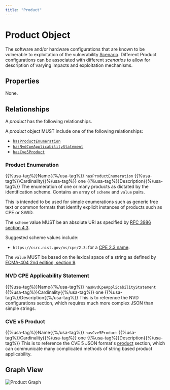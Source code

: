 ```yaml
---
title: "Product"
---
```


# Product Object

The software and/or hardware configurations that are known to be vulnerable to exploitation of the vulnerability [Scenario](../scenario).  Different Product configurations can be associated with different *scenarios* to allow for description of varying impacts and exploitation mechanisms.

## Properties

None.

## Relationships

A *product* has the following relationships.

A *product* object MUST include one of the following relationships:

- [`hasProductEnumeration`](#product-enumeration)
- [`hasNvdCpeApplicabilityStatement`](#nvd-cpe-applicability-statement)
- [`hasCve5Product`](#cve-v5-product)

### Product Enumeration

{{%usa-tag%}}Name{{%/usa-tag%}} `hasProductEnumeration`
{{%usa-tag%}}Cardinality{{%/usa-tag%}} one
{{%usa-tag%}}Description{{%/usa-tag%}} The enumeration of one or many products as dictated by the identification scheme. Contains an array of `scheme` and `value` pairs.

This is intended to be used for simple enumerations such as generic free text or common formats that identify explicit instances of products such as CPE or SWID.

The `scheme` value MUST be an absolute URI as specified by [RFC 3986 section 4.3](https://www.rfc-editor.org/rfc/rfc3986#section-4.3).

Suggested scheme values include:

- `https://csrc.nist.gov/ns/cpe/2.3`: for a [CPE 2.3 name](https://csrc.nist.gov/pubs/ir/7695/final).

The `value` MUST be based on the lexical space of a string as defined by [ECMA-404 2nd edition, section 9](https://www.ecma-international.org/wp-content/uploads/ECMA-404_2nd_edition_december_2017.pdf).

### NVD CPE Applicability Statement

{{%usa-tag%}}Name{{%/usa-tag%}} `hasNvdCpeApplicabilityStatement`
{{%usa-tag%}}Cardinality{{%/usa-tag%}} one
{{%usa-tag%}}Description{{%/usa-tag%}} This is to reference the NVD configurations section, which requires much more complex JSON than simple strings.

### CVE v5 Product

{{%usa-tag%}}Name{{%/usa-tag%}} `hasCve5Product`
{{%usa-tag%}}Cardinality{{%/usa-tag%}} one
{{%usa-tag%}}Description{{%/usa-tag%}} This is to reference the CVE 5 JSON format's [product](https://github.com/CVEProject/cve-schema/blob/f8f54d50eb22d94447687823c3ef1cbb518e6d86/schema/v5.0/CVE_JSON_5.0_schema.json#L93) section, which can communicate many complicated methods of string based product applicability.

## Graph View

![Product Graph](/figures/graphsnippets/ProductSnippet.png "Product Graph")
